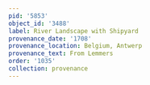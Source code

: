 ```yaml
---
pid: '5853'
object_id: '3488'
label: River Landscape with Shipyard
provenance_date: '1708'
provenance_location: Belgium, Antwerp
provenance_text: From Lemmers
order: '1035'
collection: provenance
---
```

